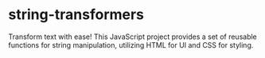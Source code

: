 # string-transformers
Transform text with ease! This JavaScript project provides a set of reusable functions for string manipulation, utilizing HTML for UI and CSS for styling.
